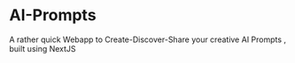 # AI-Prompts
A rather quick Webapp to Create-Discover-Share your creative AI Prompts , built using NextJS 
